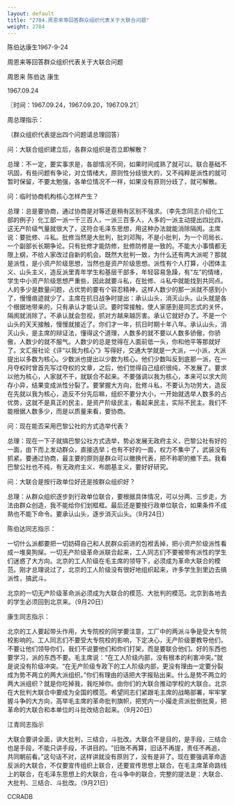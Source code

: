 ```yaml
---
layout: default
title: "2784.周恩来等回答群众组织代表关于大联合问题"
weight: 2784
---
```


陈伯达康生1967-9-24

周恩来等回答群众组织代表关于大联合问题

周恩来 陈伯达 康生

1967.09.24

〖时间：1967.09.24，1967.09.20，1967.09.21〗

周总理指示：

（群众组织代表提出四个问题请总理回答）

问：大联合组织建立后，各群众组织是否立即解散？

总理：不一定，要实事求是，各部情况不同，如果时间成熟了就可以。联合基础不巩固，有些问题有争论，对立情绪大，原则性分歧很大的，又不纯粹是派性的就可暂时保留，不要太勉强，各单位情况不一样，如果没有原则分歧了，就可解散。

问：临时协商机构核心怎样产生？

总理：总是要协商，通过协商是对等还是稍有区别不强求。（李先念同志介绍化工部的例子）化工部一派一千三百人，一派三百多人，人多的一派主动提出四比四，这无产阶级气量就很大了，这符合毛泽东思想，用这种办法就能消除隔阂。主席说：要批修、斗私。批修当然是大批判，批刘邓陶，不是小批判，为一个司局长、一个副部长长期争论。只有批修才能防修，批修防修是一致的。不能大小事情都无限上纲，不给人家改过自新的机会。既然大批判一致，为什么还有两大派呢？那就是派性，是小资产阶级思想，当然也是资产阶级思想。派性有个人打算，小团体主义、山头主义，造反派里青年学生和基层干部多，年轻容易急躁，有“左”的情绪，学生中小资产阶级思想严重些，因此就要斗私，在批修、斗私中就能找到共同点。人的多少是数量问题，占优势的要有个容忍精神，这样人数少的那一派就不感到小了，慢慢痕迹就少了。主席在抗日战争时提出：承认山头，消灭山头。山头就是各个根据地带来的，只有承认才能认识。要时常接触，使人家感到是同志式的关怀，隔阂就消除了。不承认就会忽视，抓对方越来越厉害。承认它就好办了。不是一个山头的天天接触，慢慢就接近了。你们才一年，抗日时期十年八年。承认山头，消灭山头，是主席的辩证法，懂得这个道理，人数多的就不要以人数多骄傲，你骄傲，人数少的就不服气。人数少的总是觉得在人面前低一头，你和他平等那就好了。文汇报社论《评“以我为核心”》写得好，交通大学就是一大派，一小派，大派提出以多数为核心。少数派也提出以少数为核心。他们少数叫反到底那一派，在一月夺权时曾首先写过夺权的文章，之后，他们觉得自己组织很纯，不发展了。要求以他为核心，人家就不干，就联合不起来。不要强调以我为核心，本来可以求大同存小异，结果变成派性分裂了。要掌握大方向，批修斗私，不要认为功劳大，造反在先就以我为核心，造反不分先后嘛，组织不要分大小，一开始就选举人数多的占优势，这就不是真正的民主，是资产阶级民主，看起来民主，实际不民主。我们不能根据人数多少，而是以质量来看，要协商。

问：现在能否采用巴黎公社的方式选举代表？

总理：现在一下子就搞巴黎公社方式选举，势必发展无政府主义，巴黎公社有好的一面，由下而上发动群众，直接选举；也有不好的一面，权力不集中了，武装没有抓紧。要通过协商，最主要的原则是群众可以撤换代表，把不称职的撤下去。我看巴黎公社也不纯，有无政府主义、布朗基主义，要好好研究。

问：大联合是按行政单位好还是按群众组织好？

总理：从群众组织逐步到行政单位联合，要根据具体情况，可以分两、三步走，方法由群众创造，我不能给你们划框框。最后还是要按行政单位联合，如果条件不成熟也不能下命令。要承认山头，逐步消灭山头。（9月24日）

陈伯达同志指示：

一切什么派都要把一切妨碍自己和人民群众前进的包袱丢掉，把小资产阶级派性看成一堆臭狗屎。一切无产阶级革命派联合起来，工人同志们不要被带有派性的学生们迷惑了大方向。北京的工人阶级在毛主席的领导下，必须成为革命大联合的模范。刚才总理说过了，北京的工人阶级没有很好地组织起来，许多学生到里边去搞派性，搞武斗。

北京的一切无产阶级革命派必须成为大联合的模范、大批判的模范。北京到各地去的学生必须回到北京来。（9月20日）

康生同志指示：

北京的工人要起带头作用，大专院校的同学要注意，工厂中的两派斗争是受大专院校影响的。工人同志们不要受大专院校的影响，下定决心，无产阶级要教导他们，不要让他们领导你们，我们不说要他们和你们打架，而是要联合他们。好的东西也要学习，派的东西不要。毛主席说：“在工人阶级内部，没有根本的利害冲突。”就是说没有阶级冲突。“在无产阶级专政下的工人阶级内部，更没有理由一定要分裂成为势不两立的两大派组织。”你们有理由的话把大字报贴出来。什么是势不两立的两大派组织？就是你吃掉我，我吃掉你。由你们的大联合推动学校的大联合。北京在大批判大联合中要成为全国的模范。希望同志们紧跟毛主席的战略部署，牢牢掌握斗争的大方向，高举毛主席的革命批判旗帜，把党内一小撮走资派批倒批臭，把革命的大联合和本单位的斗批改结合起来。（9月20日）

江青同志指示

大联合要讲全面，讲大批判，三结合，斗批改。大联合不是目的，是手段，三结合也是手段，不能只讲手段，不讲目的。“旧账不再算，旧话不再提，责任不再追，共同朝前看。”这句话不对，这样讲就没有原则了，没有是非了。现在要强调革命造反派的大联合，不仅要宣传组织上联合，还要宣传思想上联合。在毛主席革命路线上的联合，在毛泽东思想上的大联合，在斗争中的联合，完整的提法是：大联合、大批判、三结合、斗批改。（9月21日）

CCRADB

